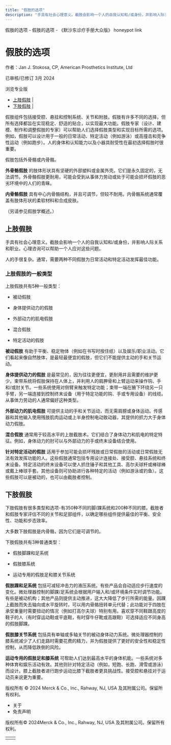 ```yaml
---
title: "假肢的选项"
description: "手具有社会心理意义。截肢会影响一个人的自我认知和/或身份，并影响人际关系和职业。心理咨询可以帮助一个人应对这些问题。"
---
```


﻿假肢的选项 \- 假肢的选项 \- 《默沙东诊疗手册大众版》 honeypot link

# 假肢的选项

作者：Jan J. Stokosa, CP, American Prosthetics Institute, Ltd

已审核/已修订 3月 2024

浏览专业版

- [上肢假肢](#上肢假肢_v23374417_zh) \|
- [下肢假肢](#下肢假肢_v23374472_zh) \|

假肢组件包括接受腔、悬挂和控制系统、关节和附肢。假肢有许多不同的选择，但所有选择都旨在实现稳定、舒适的贴合，以实现最大功能。假肢专家（设计、建模、制作和调整假肢的专家）可以帮助人们选择假肢类型和实现目标所需的选项。例如，假肢可以设计用于一般的日常活动、特定活动（例如游泳）或高撞击和竞争性运动（例如跑步）。人的身体和认知能力以及小器具耐受性在最初选择假肢时很重要。

假肢包括外骨骼或内骨骼。

**外骨骼假肢** 的肢体形状具有坚硬的外部塑料或金属外壳。它们是永久固定的，无法调节。外骨骼假肢更耐用，可能会受到从事体力劳动或处于可能会损坏假肢的恶劣环境中的人们的青睐。

**内骨骼假肢** 具有中心内骨骼结构，并且可调节，但较不耐用。内骨骼系统通常覆盖有肢体形状的柔软材料和合成皮肤。

（另请参见假肢学概述。）

## 上肢假肢

手具有社会心理意义。截肢会影响一个人的自我认知和/或身份，并影响人际关系和职业。心理咨询可以帮助一个人应对这些问题。

人的手很复杂。通常，需要两种不同假肢为日常活动和特定活动发挥最佳功能。

### 上肢假肢的一般类型

上肢假肢共有5种一般类型：

- 被动假肢

- 身体提供动力的假肢

- 外部动力的肌电假肢

- 混合假肢

- 特定活动的假肢


**被动假肢** 有助于平衡、稳定物体（例如在书写时按住纸）以及娱乐/职业活动。它们看起来像自然肢体，是最轻最便宜的假肢，但它们不能提供主动的手和关节运动。

**身体提供动力的假肢** 是最常见的，因为往往更便宜，更耐用并且需要的维护更少。束带系统将假肢保持在人体上，并利用人的肩胛骨和上臂运动来操作钩、手和/或肘关节。一些系统使用对侧臂来触发特定功能；束带一端在腋下环绕另一只手臂，另一端连接到控制终末设备（用于特定功能的钩、手或专用设备）的线缆。从事体力劳动的人通常偏好这种类型。

**外部动力的肌电假肢** 可提供主动的手和关节运动，而无需肩膀或身体运动。传感器和其他输入使用残肢肌肉运动或上半身控制电动致动器，其提供的抓力大于身体动力假肢。

**混合假肢** 通常用于较高水平的上肢截肢术。它们结合了身体动力和肌电的特定特征。例如，身体动力的肘可以与外部动力的手或终末设备结合使用。

**针对特定活动的假肢** 适用于参加可能会损坏残肢或日常假肢的活动或日常假肢无法有效发挥功能的人。这些假肢通常包括专用设计连接处、接受腔、悬挂系统和终末设备。特定活动的终末设备可以使人抓住锤子和其他工具、高尔夫球杆或棒球棒或戴上棒球手套。其他设备则可协助进行各种特定的活动（例如游泳或钓鱼）。这些假肢可以是被动的，也可以由截肢者控制。

## 下肢假肢

下肢假肢有很多类型和选项-有350种不同的脚/踝系统和200种不同的膝。截肢者和假肢专家评估不同的关节和足部组件，以确定哪些组件提供最佳的平衡、安全性、功能和步态效率。

大多数下肢假肢是内骨骼，因为它们是可调节的。

下肢假肢共有3种普通类型：

- 假肢脚踝和足系统

- 假肢膝系统

- 运动专用的假肢足和膝关节系统


**假肢踝和足系统** 包括可减轻冲击力的液压系统。有些产品会自动适应步行速度的变化。微处理器控制的脚踝/足系统会根据用户输入和/或环境条件实时调节功能。有些是被动机构；其他产品则提供主动推进，这大大降低了步行所需的能量。因踝上截肢而失去轴向或水平旋转时，可以用内骨骼扭转单元代替；此功能对于四肢在承受重量时需要扭动的情况（例如打高尔夫球）特别有用。喜欢穿不同鞋跟高度的鞋子的人（有时穿运动鞋或平底鞋，有时穿牛仔靴或高跟鞋）可选择适应不同身高的假肢脚踝。

**假肢膝关节系统** 包括具有单轴或多轴关节的被动身体动力系统。微处理器控制的膝系统减少了人们走路时需要花费的精力，并为假肢提供了更好的安全性和稳定性控制，从而降低跌倒的风险。

**运动专用的假肢足和膝系统** 可帮助人们达到最高水平的身体机能。一些系统对多种体育和娱乐活动有效。其他则针对特定活动（例如，短跑、长跑、滑雪或游泳）而设计。膝上截肢者进行跑步运动比膝下截肢者更具挑战性。接受腔和悬挂对于运动员来说更为重要。



版权所有 © 2024
Merck & Co., Inc., Rahway, NJ, USA 及其附属公司。保留所有权利。

- 关于
- 免责声明

版权所有© 2024Merck & Co., Inc., Rahway, NJ, USA 及其附属公司。保留所有权利。

|     |     |
| --- | --- |
|  |  |